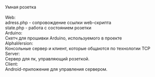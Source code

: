 Умная розетка<br>
<br>
Web:<br>
  adress.php - сопровождение ссылки web-скрипта<br>
  state.php - работа с состоянием розетки<br>
Arduino:<br>
  Скетч для прошивки Arduino, используемого в проекте<br>
AlphaVersion:<br>
  Консольные сервер и клиент, которые общаются по технологии TCP<br>
Server:<br>
  Сервер для пк, управляющий розеткой.<br>
Client:<br>
  Android-приложение для управления сервером.
